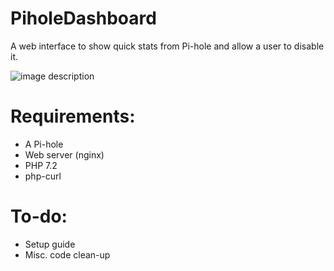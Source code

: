 # PiholeDashboard
A web interface to show quick stats from Pi-hole and allow a user to disable it.

![image description](https://imgur.com/a/42v44Ka)

# Requirements:
- A Pi-hole
- Web server (nginx)
- PHP 7.2
- php-curl

# To-do:
- Setup guide
- Misc. code clean-up